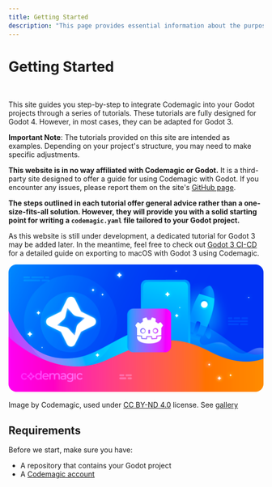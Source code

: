 ```yaml
---
title: Getting Started
description: "This page provides essential information about the purpose and function of this website."
---
```


# Getting Started

<br>

This site guides you step-by-step to integrate Codemagic into your Godot projects through a series of tutorials. These tutorials are fully designed for Godot 4. However, in most cases, they can be adapted for Godot 3.

**Important Note**: The tutorials provided on this site are intended as examples.
Depending on your project's structure, you may need to make specific adjustments.

**This website is in no way affiliated with Codemagic or Godot.** It is a third-party site designed to offer a guide for using Codemagic with Godot. If you encounter any issues, please report them on the site's [GitHub page](https://github.com/sabinayo/codemagic-godot-pipeline/issues).

**The steps outlined in each tutorial offer general advice rather than a one-size-fits-all solution. However, they will provide you with a solid starting point for writing a `codemagic.yaml` file tailored to your Godot project.**

As this website is still under development, a dedicated tutorial for Godot 3 may be added later. In the meantime, feel free to check out [Godot 3 CI-CD](https://blog.codemagic.io/godot-games-cicd/) for a detailed guide on exporting to macOS with Godot 3 using Codemagic.

<img src="./images/codemagic-blog-header-godot+codemagic.png" alt="Using Godot with Codemagic." style="border-radius: 16px;">

Image by Codemagic, used under [CC BY-ND 4.0](https://creativecommons.org/licenses/by-nd/4.0/) license. See [gallery](https://codemagic.io/gallery/)


## Requirements

Before we start, make sure you have:

- A repository that contains your Godot project
- A [Codemagic account](https://codemagic.io/)


